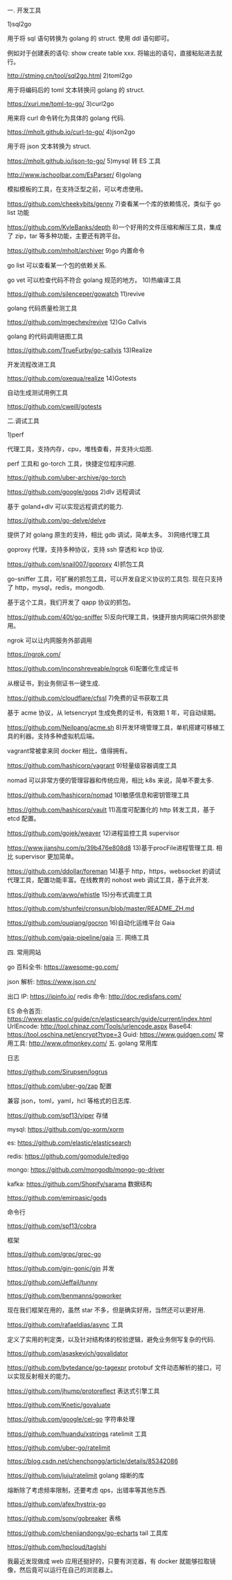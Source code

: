 
一. 开发工具

1)sql2go

用于将 sql 语句转换为 golang 的 struct. 使用 ddl 语句即可。

例如对于创建表的语句: show create table xxx. 将输出的语句，直接粘贴进去就行。

http://stming.cn/tool/sql2go.html
2)toml2go

用于将编码后的 toml 文本转换问 golang 的 struct.

https://xuri.me/toml-to-go/
3)curl2go

用来将 curl 命令转化为具体的 golang 代码.

https://mholt.github.io/curl-to-go/
4)json2go

用于将 json 文本转换为 struct.

https://mholt.github.io/json-to-go/
5)mysql 转 ES 工具

http://www.ischoolbar.com/EsParser/
6)golang

模拟模板的工具，在支持泛型之前，可以考虑使用。

https://github.com/cheekybits/genny
7)查看某一个库的依赖情况，类似于 go list 功能

https://github.com/KyleBanks/depth
8)一个好用的文件压缩和解压工具，集成了 zip，tar 等多种功能，主要还有跨平台。

https://github.com/mholt/archiver
9)go 内置命令

go list 可以查看某一个包的依赖关系.

go vet 可以检查代码不符合 golang 规范的地方。
10)热编译工具

https://github.com/silenceper/gowatch
11)revive

golang 代码质量检测工具

https://github.com/mgechev/revive
12)Go Callvis

golang 的代码调用链图工具

https://github.com/TrueFurby/go-callvis
13)Realize

开发流程改进工具

https://github.com/oxequa/realize
14)Gotests

自动生成测试用例工具

https://github.com/cweill/gotests




二.调试工具

1)perf

代理工具，支持内存，cpu，堆栈查看，并支持火焰图.

perf 工具和 go-torch 工具，快捷定位程序问题.

https://github.com/uber-archive/go-torch

https://github.com/google/gops
2)dlv 远程调试

基于 goland+dlv 可以实现远程调式的能力.

https://github.com/go-delve/delve

提供了对 golang 原生的支持，相比 gdb 调试，简单太多。
3)网络代理工具

goproxy 代理，支持多种协议，支持 ssh 穿透和 kcp 协议.

https://github.com/snail007/goproxy
4)抓包工具

go-sniffer 工具，可扩展的抓包工具，可以开发自定义协议的工具包. 现在只支持了 http，mysql，redis，mongodb.

基于这个工具，我们开发了 qapp 协议的抓包。

https://github.com/40t/go-sniffer
5)反向代理工具，快捷开放内网端口供外部使用。

ngrok 可以让内网服务外部调用

https://ngrok.com/

https://github.com/inconshreveable/ngrok
6)配置化生成证书

从根证书，到业务侧证书一键生成.

https://github.com/cloudflare/cfssl
7)免费的证书获取工具

基于 acme 协议，从 letsencrypt 生成免费的证书，有效期 1 年，可自动续期。

https://github.com/Neilpang/acme.sh
8)开发环境管理工具，单机搭建可移植工具的利器。支持多种虚拟机后端。

vagrant常被拿来同 docker 相比，值得拥有。

https://github.com/hashicorp/vagrant
9)轻量级容器调度工具

nomad 可以非常方便的管理容器和传统应用，相比 k8s 来说，简单不要太多.

https://github.com/hashicorp/nomad
10)敏感信息和密钥管理工具

https://github.com/hashicorp/vault
11)高度可配置化的 http 转发工具，基于 etcd 配置。

https://github.com/gojek/weaver
12)进程监控工具 supervisor

https://www.jianshu.com/p/39b476e808d8
13)基于procFile进程管理工具. 相比 supervisor 更加简单。

https://github.com/ddollar/foreman
14)基于 http，https，websocket 的调试代理工具，配置功能丰富。在线教育的 nohost web 调试工具，基于此开发.

https://github.com/avwo/whistle
15)分布式调度工具

https://github.com/shunfei/cronsun/blob/master/README_ZH.md

https://github.com/ouqiang/gocron
16)自动化运维平台 Gaia

https://github.com/gaia-pipeline/gaia
三. 网络工具


四. 常用网站

go 百科全书: https://awesome-go.com/

json 解析: https://www.json.cn/

出口 IP: https://ipinfo.io/
redis 命令: http://doc.redisfans.com/

ES 命令首页: 
https://www.elastic.co/guide/cn/elasticsearch/guide/current/index.html
UrlEncode: http://tool.chinaz.com/Tools/urlencode.aspx
Base64: https://tool.oschina.net/encrypt?type=3
Guid: https://www.guidgen.com/
常用工具: http://www.ofmonkey.com/
五. golang 常用库

日志

https://github.com/Sirupsen/logrus

https://github.com/uber-go/zap
配置

兼容 json，toml，yaml，hcl 等格式的日志库.

https://github.com/spf13/viper
存储

mysql: https://github.com/go-xorm/xorm

es: https://github.com/elastic/elasticsearch

redis: https://github.com/gomodule/redigo

mongo: https://github.com/mongodb/mongo-go-driver

kafka: https://github.com/Shopify/sarama
数据结构

https://github.com/emirpasic/gods

命令行

https://github.com/spf13/cobra

框架

https://github.com/grpc/grpc-go

https://github.com/gin-gonic/gin
并发

https://github.com/Jeffail/tunny

https://github.com/benmanns/goworker

现在我们框架在用的，虽然 star 不多，但是确实好用，当然还可以更好用.

https://github.com/rafaeldias/async
工具

定义了实用的判定类，以及针对结构体的校验逻辑，避免业务侧写复杂的代码.

https://github.com/asaskevich/govalidator

https://github.com/bytedance/go-tagexpr
protobuf 文件动态解析的接口，可以实现反射相关的能力。

https://github.com/jhump/protoreflect
表达式引擎工具

https://github.com/Knetic/govaluate

https://github.com/google/cel-go
字符串处理

https://github.com/huandu/xstrings
ratelimit 工具

https://github.com/uber-go/ratelimit

https://blog.csdn.net/chenchongg/article/details/85342086

https://github.com/juju/ratelimit
golang 熔断的库

熔断除了考虑频率限制，还要考虑 qps，出错率等其他东西.

https://github.com/afex/hystrix-go

https://github.com/sony/gobreaker
表格

https://github.com/chenjiandongx/go-echarts
tail 工具库

https://github.com/hpcloud/taglshi

我最近发现做成 web 应用还挺好的，只要有浏览器，有 docker 就能够拉取镜像，然后竟可以运行在自己的浏览器上。
